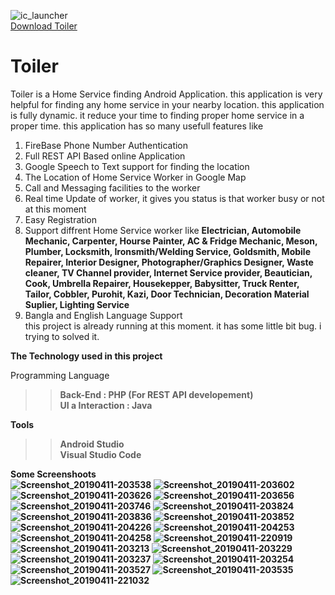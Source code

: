 ![ic_launcher](https://user-images.githubusercontent.com/21225215/55973717-fdde2a00-5ca7-11e9-9072-79509f19f6ab.png)<br>
<a href = "https://drive.google.com/file/d/1DMUg2tSipr7svBlGNcFeLN9pFP91Tpoo/view">Download Toiler</a>
# Toiler
Toiler is a Home Service finding Android Application. this application is very helpful for finding any home service in your nearby location. this application is fully dynamic. it reduce your time to finding proper home service in a proper time. this application has so many usefull features like <br>
1. FireBase Phone Number Authentication <br>
2. Full REST API Based online Application
3. Google Speech to Text support for finding the location
4. The Location of Home Service Worker in Google Map <br>
5. Call and Messaging facilities to the worker<br>
6. Real time Update of worker, it gives you status is that worker busy or not at this moment<br>
7. Easy Registration <br>
8. Support diffrent Home Service worker like <b>Electrician, Automobile Mechanic, Carpenter, Hourse Painter, AC & Fridge Mechanic, Meson, Plumber, Locksmith, Ironsmith/Welding Service, Goldsmith, Mobile Repairer, Interior Designer, Photographer/Graphics Designer, Waste cleaner, TV Channel provider, Internet Service provider, Beautician, Cook, Umbrella Repairer, Housekepper, Babysitter, Truck Renter, Tailor, Cobbler, Purohit, Kazi, Door Technician, Decoration Material Suplier, Lighting Service</b> <br>
9. Bangla and English Language Support <br>
this project is already running at this moment. it has some little bit bug. i trying to solved it.

<b>The Technology used in this project</b> <br>
  
 Programming Language<br>
 >><b>Back-End : PHP (For REST API developement)</b><br>
 >><b>UI a Interaction : Java</b> <br>
 
 <b>Tools<b> </br>
 >> Android Studio <br>
 >> Visual Studio Code <br>
  
  <b>Some Screenshoots<b><br>
![Screenshot_20190411-203538](https://user-images.githubusercontent.com/21225215/55974267-231f6800-5ca9-11e9-90e7-306b9bbe4b7a.png) ![Screenshot_20190411-203602](https://user-images.githubusercontent.com/21225215/55974268-231f6800-5ca9-11e9-9470-e8fe98b409a6.png) ![Screenshot_20190411-203626](https://user-images.githubusercontent.com/21225215/55974269-231f6800-5ca9-11e9-95d5-597b83020ca9.png) ![Screenshot_20190411-203656](https://user-images.githubusercontent.com/21225215/55974270-23b7fe80-5ca9-11e9-8bdf-bc62b121703d.png) ![Screenshot_20190411-203746](https://user-images.githubusercontent.com/21225215/55974271-23b7fe80-5ca9-11e9-809a-5a491e3e9dac.png) ![Screenshot_20190411-203824](https://user-images.githubusercontent.com/21225215/55974272-24509500-5ca9-11e9-99c9-9d122cada4d3.png) ![Screenshot_20190411-203836](https://user-images.githubusercontent.com/21225215/55974273-24509500-5ca9-11e9-8e22-614760085eea.png) ![Screenshot_20190411-203852](https://user-images.githubusercontent.com/21225215/55974274-24509500-5ca9-11e9-9fd4-89ea8a95c532.png) ![Screenshot_20190411-204226](https://user-images.githubusercontent.com/21225215/55974276-24e92b80-5ca9-11e9-86c8-3af61c0f9382.png) ![Screenshot_20190411-204253](https://user-images.githubusercontent.com/21225215/55974277-24e92b80-5ca9-11e9-96d9-6ba23fd84fe6.png) ![Screenshot_20190411-204258](https://user-images.githubusercontent.com/21225215/55974279-2581c200-5ca9-11e9-80e5-fd9e00221367.png) ![Screenshot_20190411-220919](https://user-images.githubusercontent.com/21225215/55974280-2581c200-5ca9-11e9-951e-cd3f8f542592.png) ![Screenshot_20190411-203213](https://user-images.githubusercontent.com/21225215/55974289-274b8580-5ca9-11e9-93b0-ff8920431daa.png) ![Screenshot_20190411-203229](https://user-images.githubusercontent.com/21225215/55974292-274b8580-5ca9-11e9-80fd-8eba9e0a0fc3.png) ![Screenshot_20190411-203237](https://user-images.githubusercontent.com/21225215/55974293-27e41c00-5ca9-11e9-90fe-335edb94ecae.png) ![Screenshot_20190411-203254](https://user-images.githubusercontent.com/21225215/55974296-27e41c00-5ca9-11e9-9ecd-7ee9cc69ed65.png) ![Screenshot_20190411-203527](https://user-images.githubusercontent.com/21225215/55974297-27e41c00-5ca9-11e9-9869-4a9233c0cca2.png) ![Screenshot_20190411-203535](https://user-images.githubusercontent.com/21225215/55974299-287cb280-5ca9-11e9-8ff4-359f69a2b3f1.png) ![Screenshot_20190411-221032](https://user-images.githubusercontent.com/21225215/55974281-261a5880-5ca9-11e9-8040-b658d063036f.png)
